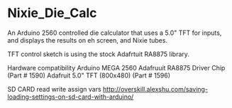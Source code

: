 # Nixie_Die_Calc
An Arduino 2560 controlled die calculator that uses a 5.0" TFT for inputs, and displays the results on eh screen, and Nixie tubes. 


TFT control sketch is using the stock Adafrtuit RA8875 library.

Hardware compatibility
Arduino MEGA 2560
Adafruuit RA8875 Driver Chip (Part # 1590)
Adafruit 5.0" TFT (800x480) (Part # 1596)

SD CARD read write assign vars
http://overskill.alexshu.com/saving-loading-settings-on-sd-card-with-arduino/




